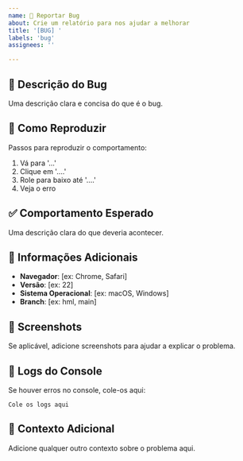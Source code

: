 ```yaml
---
name: 🐛 Reportar Bug
about: Crie um relatório para nos ajudar a melhorar
title: '[BUG] '
labels: 'bug'
assignees: ''

---
```


## 🐛 Descrição do Bug
Uma descrição clara e concisa do que é o bug.

## 🔄 Como Reproduzir
Passos para reproduzir o comportamento:
1. Vá para '...'
2. Clique em '....'
3. Role para baixo até '....'
4. Veja o erro

## ✅ Comportamento Esperado
Uma descrição clara do que deveria acontecer.

## 📱 Informações Adicionais
- **Navegador**: [ex: Chrome, Safari]
- **Versão**: [ex: 22]
- **Sistema Operacional**: [ex: macOS, Windows]
- **Branch**: [ex: hml, main]

## 📸 Screenshots
Se aplicável, adicione screenshots para ajudar a explicar o problema.

## 📝 Logs do Console
Se houver erros no console, cole-os aqui:
```
Cole os logs aqui
```

## 🔧 Contexto Adicional
Adicione qualquer outro contexto sobre o problema aqui.
